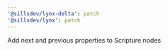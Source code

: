 ```yaml
---
'@sillsdev/lynx-delta': patch
'@sillsdev/lynx': patch
---
```


Add next and previous properties to Scripture nodes
